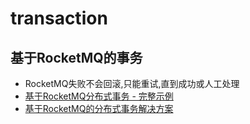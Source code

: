 # transaction

## 基于RocketMQ的事务

- RocketMQ失败不会回滚,只能重试,直到成功或人工处理
- [基于RocketMQ分布式事务 - 完整示例](https://www.jianshu.com/p/6e0b389f8400)
- [基于RocketMQ的分布式事务解决方案](https://www.jianshu.com/p/286cac4625b6)
